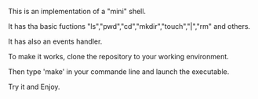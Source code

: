 This is an implementation of a "mini" shell.

It has tha basic fuctions "ls","pwd","cd","mkdir","touch","|","rm" and others.

It has also an events handler.

To make it works, clone the repository to your working environment.

Then type 'make' in your commande line and launch the executable.

Try it and Enjoy.

